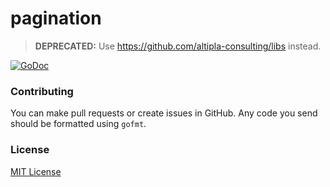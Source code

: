
# pagination

> **DEPRECATED:** Use https://github.com/altipla-consulting/libs instead.

[![GoDoc](https://godoc.org/github.com/altipla-consulting/pagination?status.svg)](https://godoc.org/github.com/altipla-consulting/pagination)


### Contributing

You can make pull requests or create issues in GitHub. Any code you send should be formatted using ```gofmt```.


### License

[MIT License](LICENSE)
